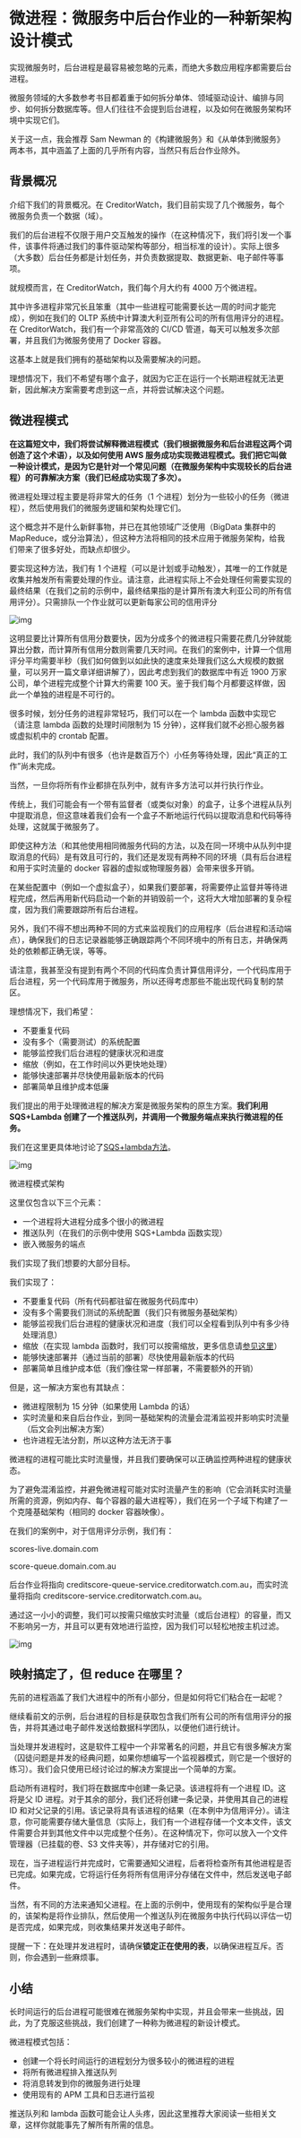 # 微进程：微服务中后台作业的一种新架构设计模式



 

实现微服务时，后台进程是最容易被忽略的元素，而绝大多数应用程序都需要后台进程。

 

微服务领域的大多数参考书目都着重于如何拆分单体、领域驱动设计、编排与同步、如何拆分数据库等。但人们往往不会提到后台进程，以及如何在微服务架构环境中实现它们。

 

关于这一点，我会推荐 Sam Newman 的《构建微服务》和《从单体到微服务》两本书，其中涵盖了上面的几乎所有内容，当然只有后台作业除外。

## 背景概况

介绍下我们的背景概况。在 CreditorWatch，我们目前实现了几个微服务，每个微服务负责一个数据（域）。

 

我们的后台进程不仅限于用户交互触发的操作（在这种情况下，我们将引发一个事件，该事件将通过我们的事件驱动架构等部分，相当标准的设计）。实际上很多（大多数）后台任务都是计划任务，并负责数据提取、数据更新、电子邮件等事项。

 

就规模而言，在 CreditorWatch，我们每个月大约有 4000 万个微进程。

 

其中许多进程非常冗长且笨重（其中一些进程可能需要长达一周的时间才能完成），例如在我们的 OLTP 系统中计算澳大利亚所有公司的所有信用评分的进程。在 CreditorWatch，我们有一个非常高效的 CI/CD 管道，每天可以触发多次部署，并且我们为微服务使用了 Docker 容器。

 

这基本上就是我们拥有的基础架构以及需要解决的问题。

 

理想情况下，我们不希望有哪个盒子，就因为它正在运行一个长期进程就无法更新，因此解决方案需要考虑到这一点，并将尝试解决这个问题。

## 微进程模式

 

**在这篇短文中，我们将尝试解释微进程模式（我们根据微服务和后台进程这两个词创造了这个术语），以及如何使用 AWS 服务成功实现微进程模式。我们把它叫做一种设计模式，是因为它是针对一个常见问题（在微服务架构中实现较长的后台进程）的可靠解决方案（我们已经成功实现了多次）。**

 

微进程处理过程主要是将非常大的任务（1 个进程）划分为一些较小的任务（微进程），然后使用我们的微服务逻辑和架构处理它们。

 

这个概念并不是什么新鲜事物，并已在其他领域广泛使用（BigData 集群中的 MapReduce，或分治算法），但这种方法将相同的技术应用于微服务架构，给我们带来了很多好处，而缺点却很少。

 

要实现这种方法，我们有 1 个进程（可以是计划或手动触发），其唯一的工作就是收集并触发所有需要处理的作业。请注意，此进程实际上不会处理任何需要实现的最终结果（在我们之前的示例中，最终结果指的是计算所有澳大利亚公司的所有信用评分）。只需排队一个作业就可以更新每家公司的信用评分

![img](https://static001.geekbang.org/infoq/d7/d7ec4e97b9c5ec76b451d96adb2507dd.png)

 

这明显要比计算所有信用分数要快，因为分成多个的微进程只需要花费几分钟就能算出分数，而计算所有信用分数则需要几天时间。在我们的案例中，计算一个信用评分平均需要半秒（我们如何做到以如此快的速度来处理我们这么大规模的数据量，可以另开一篇文章详细讲解了），因此考虑到我们的数据库中有近 1900 万家公司，单个进程完成整个计算大约需要 100 天。鉴于我们每个月都要这样做，因此一个单独的进程是不可行的。

 

很多时候，划分任务的进程非常轻巧，我们可以在一个 lambda 函数中实现它（请注意 lambda 函数的处理时间限制为 15 分钟），这样我们就不必担心服务器或虚拟机中的 crontab 配置。

 

此时，我们的队列中有很多（也许是数百万个）小任务等待处理，因此“真正的工作”尚未完成。

 

当然，一旦你将所有作业都排在队列中，就有许多方法可以并行执行作业。

 

传统上，我们可能会有一个带有监督者（或类似对象）的盒子，让多个进程从队列中提取消息，但这意味着我们会有一个盒子不断地运行代码以提取消息和代码等待处理，这就属于微服务了。

 

即使这种方法（和其他使用相同微服务代码的方法，以及在同一环境中从队列中提取消息的代码）是有效且可行的，我们还是发现有两种不同的环境（具有后台进程和用于实时流量的 docker 容器的虚拟或物理服务器）会带来很多开销。

 

在某些配置中（例如一个虚拟盒子），如果我们要部署，将需要停止监督并等待进程完成，然后再用新代码启动一个新的并销毁前一个，这将大大增加部署的复杂程度，因为我们需要跟踪所有后台进程。

 

另外，我们不得不想出两种不同的方式来监视我们的应用程序（后台进程和活动端点），确保我们的日志记录器能够正确跟踪两个不同环境中的所有日志，并确保两处的依赖都正确无误，等等。

 

请注意，我甚至没有提到有两个不同的代码库负责计算信用评分，一个代码库用于后台进程，另一个代码库用于微服务，所以还得考虑那些不能出现代码复制的禁区。

 

理想情况下，我们希望：

- 不要重复代码
- 没有多个（需要测试）的系统配置
- 能够监控我们后台进程的健康状况和进度
- 缩放（例如，在工作时间以外更快地处理）
- 能够快速部署并尽快使用最新版本的代码
- 部署简单且维护成本低廉

 

我们提出的用于处理微进程的解决方案是微服务架构的原生方案。**我们利用 SQS+Lambda 创建了一个推送队列，并调用一个微服务端点来执行微进程的任务。**

 

我们在这里更具体地讨论了[SQS+lambda方法](https://medium.com/creditorwatch/how-to-successfully-create-a-push-queue-using-sqs-lambda-57f299056fe7)。

![img](https://static001.geekbang.org/infoq/58/58c60c5080b3935c90db618d6637461e.png)

微进程模式架构

 

这里仅包含以下三个元素：

- 一个进程将大进程分成多个很小的微进程
- 推送队列（在我们的示例中使用 SQS+Lambda 函数实现）
- 嵌入微服务的端点

 

我们实现了我们想要的大部分目标。

 

我们实现了：

- 不要重复代码（所有代码都驻留在微服务代码库中）
- 没有多个需要我们测试的系统配置（我们只有微服务基础架构）
- 能够监视我们后台进程的健康状况和进度（我们可以全程看到队列中有多少待处理消息）
- 缩放（在实现 lambda 函数时，我们可以按需缩放，更多信息请[参见这里](https://medium.com/creditorwatch/aws-lambda-facts-you-wish-to-know-before-processing-2-billionlambda-executions2021-78fe77183c80)）
- 能够快速部署并（通过当前的部署）尽快使用最新版本的代码
- 部署简单且维护成本低（我们像往常一样部署，不需要额外的开销）

 

但是，这一解决方案也有其缺点：

- 微进程限制为 15 分钟（如果使用 Lambda 的话）
- 实时流量和来自后台作业，到同一基础架构的流量会混淆监视并影响实时流量（后文会列出解决方案）
- 也许进程无法分割，所以这种方法无济于事

 

微进程的进程可能比实时流量慢，并且我们要确保可以正确监控两种进程的健康状态。

 

为了避免混淆监控，并避免微进程可能对实时流量产生的影响（它会消耗实时流量所需的资源，例如内存、每个容器的最大进程等），我们在另一个子域下构建了一个克隆基础架构（相同的 docker 容器映像）。

 

在我们的案例中，对于信用评分示例，我们有：

 

scores-live.domain.com

score-queue.domain.com.au

 

后台作业将指向 creditscore-queue-service.creditorwatch.com.au，而实时流量将指向 creditscore-service.creditorwatch.com.au。

 

通过这一小小的调整，我们可以按需只缩放实时流量（或后台进程）的容量，而又不影响另一方，并且可以更有效地进行监控，因为我们可以轻松地按主机过滤。

![img](https://static001.geekbang.org/infoq/ca/ca5a195084f67267acfa59b0ed549ef1.png)

## 映射搞定了，但 reduce 在哪里？

先前的进程涵盖了我们大进程中的所有小部分，但是如何将它们粘合在一起呢？

 

继续看前文的示例，后台进程的目标是获取包含我们所有公司的所有信用评分的报告，并将其通过电子邮件发送给数据科学团队，以便他们进行统计。

 

当处理并发进程时，这是软件工程中一个非常著名的问题，并且它有很多解决方案（囚徒问题是并发的经典问题，如果你想编写一个监视器模式，则它是一个很好的练习）。我们会只使用已经讨论过的解决方案提出一个简单的方案。

 

启动所有进程时，我们将在数据库中创建一条记录。该进程将有一个进程 ID。这将是父 ID 进程。对于其余的部分，我们还将创建一条记录，并使用其自己的进程 ID 和对父记录的引用。该记录将具有该进程的结果（在本例中为信用评分）。请注意，你可能需要存储大量信息（实际上，我们有一个进程存储一个文本文件，该文件需要合并到其他文件中以完成整个任务）。在这种情况下，你可以放入一个文件管理器（已挂载的卷、S3 文件夹等），并存储对它的引用。

 

现在，当子进程运行并完成时，它需要通知父进程，后者将检查所有其他进程是否已完成。如果完成，它将运行任务将所有信用评分存储在文件中，然后发送电子邮件。

 

当然，有不同的方法来通知父进程。在上面的示例中，使用现有的架构似乎是合理的，该架构是将作业排队，然后使用一个推送队列在微服务中执行代码以评估一切是否完成，如果完成，则收集结果并发送电子邮件。

 

提醒一下：在处理并发进程时，请确保**锁定正在使用的表**，以确保进程互斥。否则，你会遇到一些麻烦事。

## 小结

长时间运行的后台进程可能很难在微服务架构中实现，并且会带来一些挑战，因此，为了克服这些挑战，我们创建了一种称为微进程的新设计模式。

 

微进程模式包括：

- 创建一个将长时间运行的进程划分为很多较小的微进程的进程
- 将所有微进程排入推送队列
- 将消息转发到你的微服务进行处理
- 使用现有的 APM 工具和日志进行监视

 

推送队列和 lambda 函数可能会让人头疼，因此这里推荐大家阅读一些相关文章，这样你就能事先了解所有所需的信息。

 